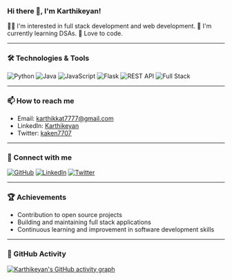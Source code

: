 ### Hi there 👋, I'm Karthikeyan!

👨‍💻 I'm interested in full stack development and web development.
🌱 I'm currently learning DSAs.
🔧 Love to code.

---

### 🛠️ Technologies & Tools

![Python](https://img.shields.io/badge/Python-3776AB?style=for-the-badge&logo=python&logoColor=white)
![Java](https://img.shields.io/badge/Java-007396?style=for-the-badge&logo=java&logoColor=white)
![JavaScript](https://img.shields.io/badge/JavaScript-F7DF1E?style=for-the-badge&logo=javascript&logoColor=black)
![Flask](https://img.shields.io/badge/Flask-000000?style=for-the-badge&logo=flask&logoColor=white)
![REST API](https://img.shields.io/badge/REST_API-0082C9?style=for-the-badge&logo=api&logoColor=white)
![Full Stack](https://img.shields.io/badge/Full_Stack_Developer-333333?style=for-the-badge&logo=developer&logoColor=white)

---


### 📫 How to reach me

- Email: karthikkat7777@gmail.com
- LinkedIn: [Karthikeyan](https://www.linkedin.com/in/karthikeyan-m-89a582298)
- Twitter: [kaken7707](https://x.com/kaken7707)

---

### 🔗 Connect with me

[![GitHub](https://img.shields.io/badge/GitHub-181717?style=for-the-badge&logo=github&logoColor=white)](https://github.com/karthikn-7)
[![LinkedIn](https://img.shields.io/badge/LinkedIn-0077B5?style=for-the-badge&logo=linkedin&logoColor=white)](https://www.linkedin.com/in/karthikeyan-m-89a582298)
[![Twitter](https://img.shields.io/badge/Twitter-1DA1F2?style=for-the-badge&logo=twitter&logoColor=white)](https://x.com/kaken7707)

---

### 🏆 Achievements

- Contribution to open source projects
- Building and maintaining full stack applications
- Continuous learning and improvement in software development skills

---

### 📅 GitHub Activity

[![Karthikeyan's GitHub activity graph](https://activity-graph.herokuapp.com/graph?username=karthikn-7&theme=react-dark)](https://github.com/karthikn-7)
